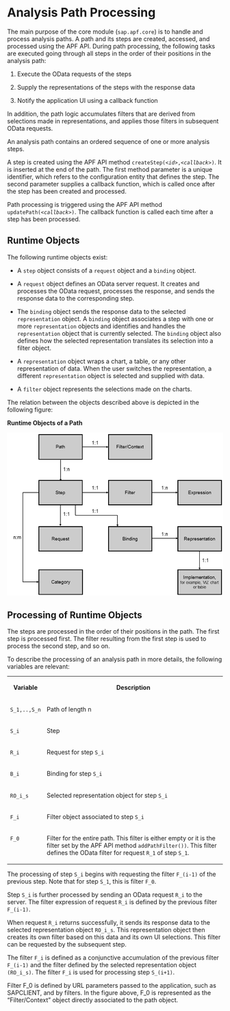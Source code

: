 <!-- loiof7da7d53b5c19456e10000000a423f68 -->

# Analysis Path Processing

The main purpose of the core module \(`sap.apf.core`\) is to handle and process analysis paths. A path and its steps are created, accessed, and processed using the APF API. During path processing, the following tasks are executed going through all steps in the order of their positions in the analysis path:

1.  Execute the OData requests of the steps

2.  Supply the representations of the steps with the response data

3.  Notify the application UI using a callback function


In addition, the path logic accumulates filters that are derived from selections made in representations, and applies those filters in subsequent OData requests.

An analysis path contains an ordered sequence of one or more analysis steps.

A step is created using the APF API method <code>createStep(<i class="varname">&lt;id&gt;</i>,<i class="varname">&lt;callback&gt;</i>)</code>. It is inserted at the end of the path. The first method parameter is a unique identifier, which refers to the configuration entity that defines the step. The second parameter supplies a callback function, which is called once after the step has been created and processed.

Path processing is triggered using the APF API method <code>updatePath(<i class="varname">&lt;callback&gt;</i>)</code>. The callback function is called each time after a step has been processed.



## Runtime Objects

The following runtime objects exist:

-   A `step` object consists of a `request` object and a `binding` object.

-   A `request` object defines an OData server request. It creates and processes the OData request, processes the response, and sends the response data to the corresponding step.

-   The `binding` object sends the response data to the selected `representation` object. A `binding` object associates a step with one or more `representation` objects and identifies and handles the `representation` object that is currently selected. The `binding` object also defines how the selected representation translates its selection into a filter object.

-   A `representation` object wraps a chart, a table, or any other representation of data. When the user switches the representation, a different `representation` object is selected and supplied with data.

-   A `filter` object represents the selections made on the charts.


The relation between the objects described above is depicted in the following figure:

  
  
**Runtime Objects of a Path**

![](images/Runtime_Objects_of_a_Path_c2f67ec.png "Runtime Objects of a Path")



## Processing of Runtime Objects

The steps are processed in the order of their positions in the path. The first step is processed first. The filter resulting from the first step is used to process the second step, and so on.

To describe the processing of an analysis path in more details, the following variables are relevant:


<table>
<tr>
<th valign="top">

Variable



</th>
<th valign="top">

Description



</th>
</tr>
<tr>
<td valign="top">

`S_1,..,S_n` 



</td>
<td valign="top">

Path of length n



</td>
</tr>
<tr>
<td valign="top">

`S_i` 



</td>
<td valign="top">

Step



</td>
</tr>
<tr>
<td valign="top">

`R_i` 



</td>
<td valign="top">

Request for step `S_i` 



</td>
</tr>
<tr>
<td valign="top">

`B_i` 



</td>
<td valign="top">

Binding for step `S_i` 



</td>
</tr>
<tr>
<td valign="top">

`RO_i_s` 



</td>
<td valign="top">

Selected representation object for step `S_i` 



</td>
</tr>
<tr>
<td valign="top">

`F_i` 



</td>
<td valign="top">

Filter object associated to step `S_i` 



</td>
</tr>
<tr>
<td valign="top">

`F_0` 



</td>
<td valign="top">

Filter for the entire path. This filter is either empty or it is the filter set by the APF API method `addPathFilter())`. This filter defines the OData filter for request `R_1` of step `S_1`.



</td>
</tr>
</table>

The processing of step `S_i` begins with requesting the filter `F_(i-1)` of the previous step. Note that for step `S_1`, this is filter `F_0`.

Step `S_i` is further processed by sending an OData request `R_i` to the server. The filter expression of request `R_i` is defined by the previous filter `F_(i-1)`.

When request `R_i` returns successfully, it sends its response data to the selected representation object `RO_i_s`. This representation object then creates its own filter based on this data and its own UI selections. This filter can be requested by the subsequent step.

The filter `F_i` is defined as a conjunctive accumulation of the previous filter `F_(i-1)` and the filter defined by the selected representation object `(RO_i_s)`. The filter `F_i` is used for processing step `S_(i+1)`.

Filter F\_0 is defined by URL parameters passed to the application, such as SAPCLIENT, and by filters. In the figure above, F\_0 is represented as the “Filter/Context” object directly associated to the path object.

